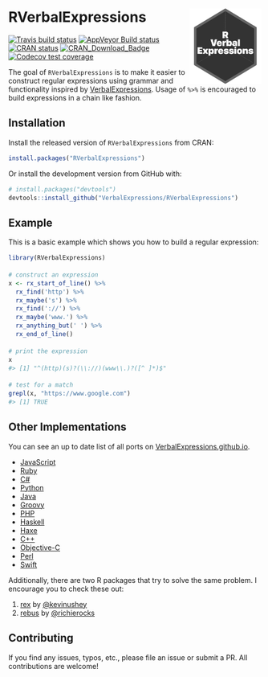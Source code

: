 
<!-- README.md is generated from README.Rmd. Please edit that file -->

# RVerbalExpressions <img src="man/figures/logo.png" align="right" height=150/>

<!-- badges: start -->

[![Travis build
status](https://travis-ci.org/VerbalExpressions/RVerbalExpressions.svg?branch=master)](https://travis-ci.org/VerbalExpressions/RVerbalExpressions)
[![AppVeyor Build
status](https://ci.appveyor.com/api/projects/status/phr93q0rp7edf376?svg=true)](https://ci.appveyor.com/project/tyluRp/rverbalexpressions-4tt0n)
[![CRAN
status](https://www.r-pkg.org/badges/version/RVerbalExpressions)](https://CRAN.R-project.org/package=RVerbalExpressions)
[![CRAN\_Download\_Badge](https://cranlogs.r-pkg.org/badges/RVerbalExpressions)](https://cran.r-project.org/package=RVerbalExpressions)
[![Codecov test
coverage](https://codecov.io/gh/VerbalExpressions/RVerbalExpressions/branch/master/graph/badge.svg)](https://codecov.io/gh/VerbalExpressions/RVerbalExpressions?branch=master)
<!-- badges: end -->

The goal of `RVerbalExpressions` is to make it easier to construct
regular expressions using grammar and functionality inspired by
[VerbalExpressions](https://github.com/VerbalExpressions). Usage of
`%>%` is encouraged to build expressions in a chain like fashion.

## Installation

Install the released version of `RVerbalExpressions` from CRAN:

``` r
install.packages("RVerbalExpressions")
```

Or install the development version from GitHub with:

``` r
# install.packages("devtools")
devtools::install_github("VerbalExpressions/RVerbalExpressions")
```

## Example

This is a basic example which shows you how to build a regular
expression:

``` r
library(RVerbalExpressions)

# construct an expression
x <- rx_start_of_line() %>% 
  rx_find('http') %>% 
  rx_maybe('s') %>% 
  rx_find('://') %>% 
  rx_maybe('www.') %>% 
  rx_anything_but(' ') %>% 
  rx_end_of_line()

# print the expression
x
#> [1] "^(http)(s)?(\\://)(www\\.)?([^ ]*)$"

# test for a match
grepl(x, "https://www.google.com")
#> [1] TRUE
```

## Other Implementations

You can see an up to date list of all ports on
[VerbalExpressions.github.io](https://VerbalExpressions.github.io).

  - [JavaScript](https://github.com/VerbalExpressions/JSVerbalExpressions)
  - [Ruby](https://github.com/ryan-endacott/verbal_expressions)
  - [C\#](https://github.com/VerbalExpressions/CSharpVerbalExpressions)
  - [Python](https://github.com/VerbalExpressions/PythonVerbalExpressions)
  - [Java](https://github.com/VerbalExpressions/JavaVerbalExpressions)
  - [Groovy](https://github.com/VerbalExpressions/GroovyVerbalExpressions)
  - [PHP](https://github.com/VerbalExpressions/PHPVerbalExpressions)
  - [Haskell](https://github.com/VerbalExpressions/HaskellVerbalExpressions)
  - [Haxe](https://github.com/VerbalExpressions/HaxeVerbalExpressions)
  - [C++](https://github.com/VerbalExpressions/CppVerbalExpressions)
  - [Objective-C](https://github.com/VerbalExpressions/ObjectiveCVerbalExpressions)
  - [Perl](https://github.com/VerbalExpressions/PerlVerbalExpressions)
  - [Swift](https://github.com/VerbalExpressions/SwiftVerbalExpressions)

Additionally, there are two R packages that try to solve the same
problem. I encourage you to check these out:

1.  [rex](https://github.com/kevinushey/rex) by
    [@kevinushey](https://twitter.com/kevin_ushey)
2.  [rebus](https://github.com/richierocks/rebus) by
    [@richierocks](https://twitter.com/richierocks?lang=en)

## Contributing

If you find any issues, typos, etc., please file an issue or submit a
PR. All contributions are welcome\!

